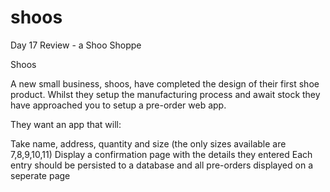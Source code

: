 # shoos
Day 17 Review - a Shoo Shoppe

Shoos

A new small business, shoos, have completed the design of their first shoe product. Whilst they setup the manufacturing process and await stock they have approached you to setup a pre-order web app.

They want an app that will:

Take name, address, quantity and size (the only sizes available are 7,8,9,10,11)
Display a confirmation page with the details they entered
Each entry should be persisted to a database and all pre-orders displayed on a seperate page
